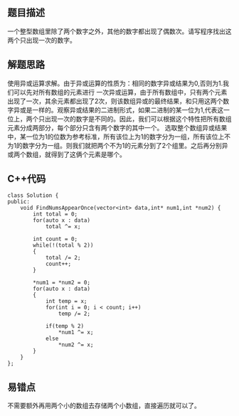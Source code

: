 ## 题目描述

一个整型数组里除了两个数字之外，其他的数字都出现了偶数次。请写程序找出这两个只出现一次的数字。

## 解题思路
使用异或运算求解。由于异或运算的性质为：相同的数字异或结果为0,否则为1.我们可以先对所有数组的元素进行
一次异或运算，由于所有数组中，只有两个元素出现了一次，其余元素都出现了2次，则该数组异或的最终结果，和只用这两个数字异或是一样的。观察异或结果的二进制形式，如果二进制的某一位为1,代表这一位上，两个只出现一次的数字是不同的。因此，我们可以根据这个特性把所有数组元素分成两部分，每个部分只含有两个数字的其中一个。
选取整个数组异或结果中，某一位为1的位数为参考标准，所有该位上为1的数字分为一组，所有该位上不为1的数字分为一组。则我们就把两个不为1的元素分到了2个组里。之后再分别异或两个数组，就得到了这俩个元素是哪个。

## C++代码
```
class Solution {
public:
    void FindNumsAppearOnce(vector<int> data,int* num1,int *num2) {
        int total = 0; 
        for(auto x : data)
            total ^= x;
        
        int count = 0;
        while(!(total % 2))
        {
            total /= 2;
            count++;
        }

        *num1 = *num2 = 0;
        for(auto x : data)
        {
            int temp = x;
            for(int i = 0; i < count; i++)
                temp /= 2;
            
            if(temp % 2)
                *num1 ^= x;
            else
                *num2 ^= x;
        }
    }
};
```


## 易错点
不需要额外再用两个小的数组去存储两个小数组，直接遍历就可以了。
